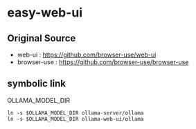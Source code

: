 # easy-web-ui


## Original Source
- web-ui : https://github.com/browser-use/web-ui
- browser-use : https://github.com/browser-use/browser-use


## symbolic link
OLLAMA_MODEL_DIR

```
ln -s $OLLAMA_MODEL_DIR ollama-server/ollama
ln -s $OLLAMA_MODEL_DIR ollama-web-ui/ollama
```
